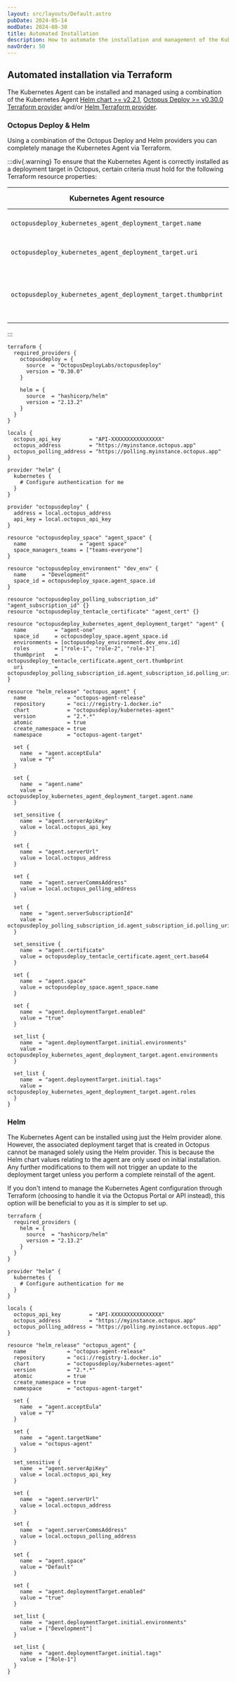 ```yaml
---
layout: src/layouts/Default.astro
pubDate: 2024-05-14
modDate: 2024-08-30
title: Automated Installation
description: How to automate the installation and management of the Kubernetes Agent
navOrder: 50
---
```


## Automated installation via Terraform
The Kubernetes Agent can be installed and managed using a combination of the Kubernetes Agent [Helm chart >= v2.2.1](https://hub.docker.com/r/octopusdeploy/kubernetes-agent), [Octopus Deploy >= v0.30.0 Terraform provider](https://registry.terraform.io/providers/OctopusDeployLabs/octopusdeploy/latest) and/or [Helm Terraform provider](https://registry.terraform.io/providers/hashicorp/helm).

### Octopus Deploy & Helm
Using a combination of the Octopus Deploy and Helm providers you can completely manage the Kubernetes Agent via Terraform. 

:::div{.warning}
To ensure that the Kubernetes Agent is correctly installed as a deployment target in Octopus, certain criteria must hold for the following Terraform resource properties:

| **Kubernetes Agent resource** | | **Helm resource (chart value)** |
|----------|----------|----------|
| `octopusdeploy_kubernetes_agent_deployment_target.name` | must be the same value as | `agent.name` |
| `octopusdeploy_kubernetes_agent_deployment_target.uri` | must be the same value as | `agent.serverSubscriptionId` |
| `octopusdeploy_kubernetes_agent_deployment_target.thumbprint` | is the thumbprint calculated from the certificate used in | `agent.certificate` |
:::

```hcl
terraform {
  required_providers {
    octopusdeploy = {
      source  = "OctopusDeployLabs/octopusdeploy"
      version = "0.30.0"
    }

    helm = {
      source  = "hashicorp/helm"
      version = "2.13.2"
    }
  }
}

locals {
  octopus_api_key         = "API-XXXXXXXXXXXXXXXX"
  octopus_address         = "https://myinstance.octopus.app"
  octopus_polling_address = "https://polling.myinstance.octopus.app"
}

provider "helm" {
  kubernetes {
    # Configure authentication for me
  }
}

provider "octopusdeploy" {
  address = local.octopus_address
  api_key = local.octopus_api_key
}

resource "octopusdeploy_space" "agent_space" {
  name                 = "agent space"
  space_managers_teams = ["teams-everyone"]
}

resource "octopusdeploy_environment" "dev_env" {
  name     = "Development"
  space_id = octopusdeploy_space.agent_space.id
}

resource "octopusdeploy_polling_subscription_id" "agent_subscription_id" {}
resource "octopusdeploy_tentacle_certificate" "agent_cert" {}

resource "octopusdeploy_kubernetes_agent_deployment_target" "agent" {
  name         = "agent-one"
  space_id     = octopusdeploy_space.agent_space.id
  environments = [octopusdeploy_environment.dev_env.id]
  roles        = ["role-1", "role-2", "role-3"]
  thumbprint   = octopusdeploy_tentacle_certificate.agent_cert.thumbprint
  uri          = octopusdeploy_polling_subscription_id.agent_subscription_id.polling_uri
}

resource "helm_release" "octopus_agent" {
  name             = "octopus-agent-release"
  repository       = "oci://registry-1.docker.io"
  chart            = "octopusdeploy/kubernetes-agent"
  version          = "2.*.*"
  atomic           = true
  create_namespace = true
  namespace        = "octopus-agent-target"

  set {
    name  = "agent.acceptEula"
    value = "Y"
  }

  set {
    name  = "agent.name"
    value = octopusdeploy_kubernetes_agent_deployment_target.agent.name
  }

  set_sensitive {
    name  = "agent.serverApiKey"
    value = local.octopus_api_key
  }

  set {
    name  = "agent.serverUrl"
    value = local.octopus_address
  }

  set {
    name  = "agent.serverCommsAddress"
    value = local.octopus_polling_address
  }

  set {
    name  = "agent.serverSubscriptionId"
    value = octopusdeploy_polling_subscription_id.agent_subscription_id.polling_uri
  }

  set_sensitive {
    name  = "agent.certificate"
    value = octopusdeploy_tentacle_certificate.agent_cert.base64
  }

  set {
    name  = "agent.space"
    value = octopusdeploy_space.agent_space.name
  }

  set {
    name  = "agent.deploymentTarget.enabled"
    value = "true"
  }

  set_list {
    name  = "agent.deploymentTarget.initial.environments"
    value = octopusdeploy_kubernetes_agent_deployment_target.agent.environments
  }

  set_list {
    name  = "agent.deploymentTarget.initial.tags"
    value = octopusdeploy_kubernetes_agent_deployment_target.agent.roles
  }
}
```

### Helm
The Kubernetes Agent can be installed using just the Helm provider alone. However, the associated deployment target that is created in Octopus cannot be managed solely using the Helm provider. This is because the Helm chart values relating to the agent are only used on initial installation. Any further modifications to them will not trigger an update to the deployment target unless you perform a complete reinstall of the agent. 

If you don't intend to manage the Kubernetes Agent configuration through Terraform (choosing to handle it via the Octopus Portal or API instead), this option will be beneficial to you as it is simpler to set up.

```hcl
terraform {
  required_providers {
    helm = {
      source  = "hashicorp/helm"
      version = "2.13.2"
    }
  }
}

provider "helm" {
  kubernetes {
    # Configure authentication for me
  }
}

locals {
  octopus_api_key         = "API-XXXXXXXXXXXXXXXX"
  octopus_address         = "https://myinstance.octopus.app"
  octopus_polling_address = "https://polling.myinstance.octopus.app"
}

resource "helm_release" "octopus_agent" {
  name             = "octopus-agent-release"
  repository       = "oci://registry-1.docker.io"
  chart            = "octopusdeploy/kubernetes-agent"
  version          = "2.*.*"
  atomic           = true
  create_namespace = true
  namespace        = "octopus-agent-target"

  set {
    name  = "agent.acceptEula"
    value = "Y"
  }

  set {
    name  = "agent.targetName"
    value = "octopus-agent"
  }

  set_sensitive {
    name  = "agent.serverApiKey"
    value = local.octopus_api_key
  }

  set {
    name  = "agent.serverUrl"
    value = local.octopus_address
  }

  set {
    name  = "agent.serverCommsAddress"
    value = local.octopus_polling_address
  }

  set {
    name  = "agent.space"
    value = "Default"
  }

  set {
    name  = "agent.deploymentTarget.enabled"
    value = "true"
  }

  set_list {
    name  = "agent.deploymentTarget.initial.environments"
    value = ["Development"]
  }

  set_list {
    name  = "agent.deploymentTarget.initial.tags"
    value = ["Role-1"]
  }
}
```